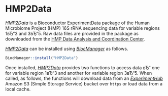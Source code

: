 # HMP2Data

*[HMP2Data](http://bioconductor.org/packages/HMP2Data)* is a Bioconductor
ExperimentData package of the Human Microbiome Project (HMP) 16S rRNA sequencing
data for variable regions 1вЂ“3 and 3вЂ“5. Raw data files are provided in the
package as downloaded from the
[HMP Data Analysis and Coordination Center](https://tinyurl.com/y7ev836z).


*[HMP2Data](http://bioconductor.org/packages/HMP2Data)* can be installed
using *[BiocManager](https://cran.r-project.org/package=BiocManager)* as
follows.

```r
BiocManager::install("HMP2Data")
```

Once installed, *[HMP2Data](http://bioconductor.org/packages/HMP2Data)*
provides two functions to access data вЂ“ one for variable region 1вЂ“3 and another
for variable region 3вЂ“5. When called, as follows, the functions will download
data from an *[ExperimentHub](http://bioconductor.org/packages/ExperimentHub)*
Amazon S3 (Simple Storage Service) bucket over `https` or load data from a local
cache.
